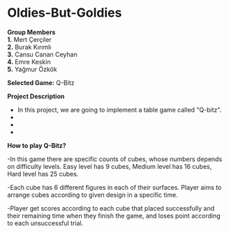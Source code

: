 # Oldies-But-Goldies

**Group Members**  
**1.** Mert Çerçiler  
**2.** Burak Kırımlı  
**3.** Cansu Canan Ceyhan  
**4.** Emre Keskin  
**5.** Yağmur Özkök  

**Selected Game:** Q-Bitz

**Project Description**  
* In this project, we are going to implement a table game called "Q-bitz".
*  
*  
*

**How to play Q-Bitz?**

-In this game there are specific counts of cubes, whose numbers depends on difficulty levels. Easy level has 9 cubes, Medium level has 16 cubes, Hard level has 25 cubes.

-Each cube has 6 different figures in each of their surfaces. Player aims to arrange cubes according to given design in a specific time.

-Player get scores according to each cube that placed successfully and their remaining time when they finish the game, and loses point according to each unsuccessful trial.


